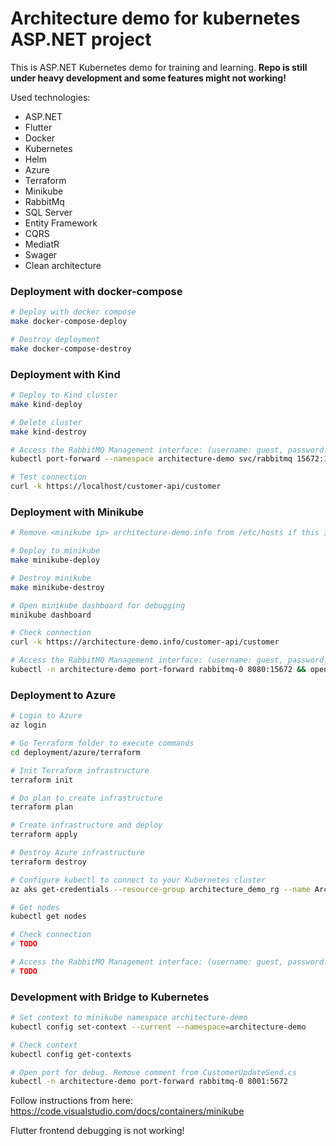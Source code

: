 # Architecture demo for kubernetes ASP.NET project

This is ASP.NET Kubernetes demo for training and learning. **Repo is still under heavy development and some features might not working!**

Used technologies:
* ASP.NET
* Flutter
* Docker
* Kubernetes
* Helm
* Azure
* Terraform
* Minikube
* RabbitMq
* SQL Server
* Entity Framework
* CQRS
* MediatR
* Swager
* Clean architecture

### Deployment with docker-compose

```bash
# Deploy with docker compose
make docker-compose-deploy

# Destroy deployment
make docker-compose-destroy
```

### Deployment with Kind

```bash
# Deploy to Kind cluster
make kind-deploy

# Delete cluster
make kind-destroy

# Access the RabbitMQ Management interface: (username: guest, password: guest)
kubectl port-forward --namespace architecture-demo svc/rabbitmq 15672:15672 && open http://127.0.0.1:15672/

# Test connection
curl -k https://localhost/customer-api/customer
```

### Deployment with Minikube

```bash
# Remove <minikube ip> architecture-demo.info from /etc/hosts if this is NOT first time to deploy!

# Deploy to minikube
make minikube-deploy

# Destroy minikube
make minikube-destroy

# Open minikube dashboard for debugging
minikube dashboard

# Check connection
curl -k https://architecture-demo.info/customer-api/customer

# Access the RabbitMQ Management interface: (username: guest, password: guest)
kubectl -n architecture-demo port-forward rabbitmq-0 8080:15672 && open http://localhost:8080
```

### Deployment to Azure

```bash
# Login to Azure
az login

# Go Terraform folder to execute commands
cd deployment/azure/terraform

# Init Terraform infrastructure
terraform init

# Do plan to create infrastructure
terraform plan

# Create infrastructure and deploy
terraform apply

# Destroy Azure infrastructure
terraform destroy

# Configure kubectl to connect to your Kubernetes cluster
az aks get-credentials --resource-group architecture_demo_rg --name ArchitectureDemoAKS

# Get nodes
kubectl get nodes

# Check connection
# TODO

# Access the RabbitMQ Management interface: (username: guest, password: guest)
# TODO
```

### Development with Bridge to Kubernetes

```bash
# Set context to minikube namespace architecture-demo
kubectl config set-context --current --namespace=architecture-demo

# Check context
kubectl config get-contexts

# Open port for debug. Remove comment from CustomerUpdateSend.cs
kubectl -n architecture-demo port-forward rabbitmq-0 8001:5672
```

Follow instructions from here: https://code.visualstudio.com/docs/containers/minikube

Flutter frontend debugging is not working!